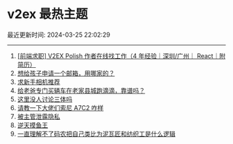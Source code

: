 # v2ex 最热主题

最近更新时间: 2024-03-25 22:02:29

--- 
1. [[前端求职] V2EX Polish 作者在线找工作（4 年经验｜深圳/广州｜ React｜附简历）](https://www.v2ex.com/t/1026619) 
2. [想给孩子申请一个邮箱，用哪家的？](https://www.v2ex.com/t/1026640) 
3. [求新手相机推荐](https://www.v2ex.com/t/1026625) 
4. [给老爸专门买辆车在老家县城跑滴滴，靠谱吗？](https://www.v2ex.com/t/1026634) 
5. [这里没人讨论三体吗](https://www.v2ex.com/t/1026641) 
6. [请教一下大佬们索尼 A7C2 咋样](https://www.v2ex.com/t/1026633) 
7. [被主管泄露隐私](https://www.v2ex.com/t/1026637) 
8. [逆天摸鱼王](https://www.v2ex.com/t/1026700) 
9. [一直理解不了码农把自己类比为泥瓦匠和纺织工是什么逻辑](https://www.v2ex.com/t/1026744) 
